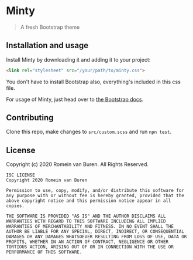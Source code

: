# Minty

> A fresh Bootstrap theme

## Installation and usage

Install Minty by downloading it and adding it to your project:

```html
<link rel="stylesheet" src="/your/path/to/minty.css">
```

You don't have to install Bootstrap also, everything's included in this css file.

For usage of Minty, just head over to [the Bootstrap docs](https://getbootstrap.com).

## Contributing

Clone this repo, make changes to `src/custom.scss` and run `npn test`.

## License
Copyright (c) 2020 Romein van Buren. All Rights Reserved.

```
ISC LICENSE
Copyright 2020 Romein van Buren

Permission to use, copy, modify, and/or distribute this software for any purpose with or without fee is hereby granted, provided that the above copyright notice and this permission notice appear in all copies.

THE SOFTWARE IS PROVIDED "AS IS" AND THE AUTHOR DISCLAIMS ALL WARRANTIES WITH REGARD TO THIS SOFTWARE INCLUDING ALL IMPLIED WARRANTIES OF MERCHANTABILITY AND FITNESS. IN NO EVENT SHALL THE AUTHOR BE LIABLE FOR ANY SPECIAL, DIRECT, INDIRECT, OR CONSEQUENTIAL DAMAGES OR ANY DAMAGES WHATSOEVER RESULTING FROM LOSS OF USE, DATA OR PROFITS, WHETHER IN AN ACTION OF CONTRACT, NEGLIGENCE OR OTHER TORTIOUS ACTION, ARISING OUT OF OR IN CONNECTION WITH THE USE OR PERFORMANCE OF THIS SOFTWARE.
```
